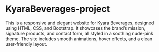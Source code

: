 # KyaraBeverages-project
This is a responsive and elegant website for Kyara Beverages, designed using HTML, CSS, and Bootstrap. It showcases the brand’s mission, signature products, and contact form, all styled in a soothing nude-pink theme. The site includes smooth animations, hover effects, and a clean user-friendly layout.
